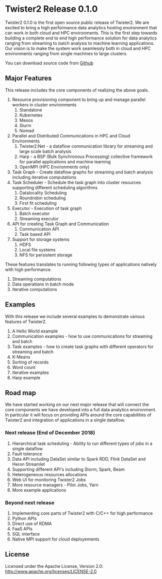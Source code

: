 # Twister2 Release 0.1.0

Twister2 0.1.0 is the first open source public release of Twister2. We are excited to bring a high performance data analytics
hosting environment that can work in both cloud and HPC environments. This is the first step towards 
building a complete end to end high performance solution for data analytics ranging from streaming to batch analysis to 
machine learning applications. Our vision is to make the system work seamlessly both in cloud and HPC environments ranging from single machines to large clusters.

You can download source code from [Github](https://github.com/DSC-SPIDAL/twister2/releases)

## Major Features

This release includes the core components of realizing the above goals. 

1. Resource provisioning component to bring up and manage parallel workers in cluster environments
    1. Standalone
    2. Kubernetes
    3. Mesos
    4. Slurm 
    5. Nomad
2. Parallel and Distributed Communications in HPC and Cloud Environments
    1. Twister2:Net - a dataflow communication library for streaming and large scale batch analysis
    2. Harp - a BSP (Bulk Synchronous Processing) collective framework for parallel applications and machine learning
    3. OpenMPI (HPC Environments only)
3. Task Graph - Create dataflow graphs for streaming and batch analysis including iterative computations
4. Task Scheduler - Schedule the task graph into cluster resources supporting different scheduling algorithms
    1. Datalocality Scheduling
    2. Roundrobin scheduling
    3. First fit scheduling
5. Executor - Execution of task graph     
    1. Batch executor
    2. Streaming executor
6. API for creating Task Graph and Communication
    1. Communication API
    2. Task based API
7. Support for storage systems
    1. HDFS
    2. Local file systems
    3. NFS for persistent storage
    
These features translates to running following types of applications natively with high performance.

1. Streaming computations
2. Data operations in batch mode
3. Iterative computations

## Examples

With this release we include several examples to demonstrate various features of Twister2.

1. A Hello World example
2. Communication examples - how to use communications for streaming and batch
3. Task examples - how to create task graphs with different operators for streaming and batch
4. K-Means 
5. Sorting of records
6. Word count 
7. Iterative examples
8. Harp example

## Road map

We have started working on our next major release that will connect the core components we have developed 
into a full data analytics environment. In particular it will focus on providing APIs around the core
capabilities of Twister2 and integration of applications in a single dataflow. 

### Next release (End of December 2018)

1. Hierarchical task scheduling - Ability to run different types of jobs in a single dataflow
2. Fault tolerance
3. Data API including DataSet similar to Spark RDD, Flink DataSet and Heron Streamlet
3. Supporting different API's including Storm, Spark, Beam  
4. Heterogeneous resources allocations
5. Web UI for monitoring Twister2 Jobs
6. More resource managers - Pilot Jobs, Yarn
7. More example applications

### Beyond next release

1. Implementing core parts of Twister2 with C/C++ for high performance 
2. Python APIs
3. Direct use of RDMA
4. FaaS APIs 
5. SQL interface 
6. Native MPI support for cloud deployements

## License

Licensed under the Apache License, Version 2.0: http://www.apache.org/licenses/LICENSE-2.0





    


 
